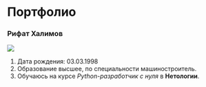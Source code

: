 # Портфолио
### Рифат Халимов
 <img src="D:\07.07.2022\07.07.2022\DSC03530-2.jpg">


1. Дата рождения: 03.03.1998
2. Образование высшее, по специальности машиностроитель.
3. Обучаюсь на курсе *Python-разработчик с нуля* в **Нетологии**.
